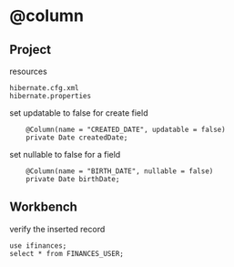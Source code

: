 # @column

## Project
resources

```
hibernate.cfg.xml
hibernate.properties
```

set updatable to false for create field

```
    @Column(name = "CREATED_DATE", updatable = false)
    private Date createdDate;
```

set nullable to false for a field

```
    @Column(name = "BIRTH_DATE", nullable = false)
    private Date birthDate;
```

## Workbench

verify the inserted record

```
use ifinances;
select * from FINANCES_USER;
```

